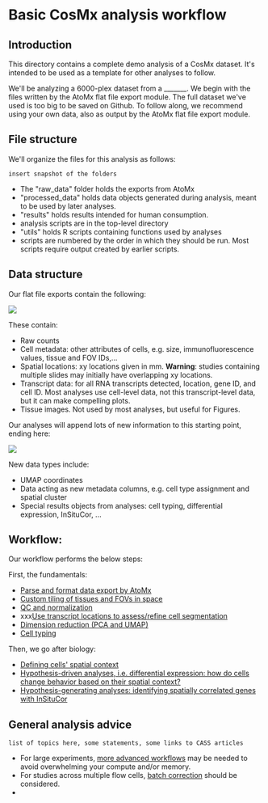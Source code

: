 # Basic CosMx analysis workflow

## Introduction

This directory contains a complete demo analysis of a CosMx dataset. 
It's intended to be used as a template for other analyses to follow. 

We'll be analyzing a 6000-plex dataset from a _______.
We begin with the files written by the AtoMx flat file export module. 
The full dataset we've used is too big to be saved on Github. 
To follow along, we recommend using your own data, also as output by the AtoMx flat file export module.

## File structure

We'll organize the files for this analysis as follows:

```insert snapshot of the folders```

- The "raw_data" folder holds the exports from AtoMx
- "processed_data" holds data objects generated during analysis, meant to be used by later analyses. 
- "results" holds results intended for human consumption. 
- analysis scripts are in the top-level directory
- "utils" holds R scripts containing functions used by analyses
- scripts are numbered by the order in which they should be run. 
  Most scripts require output created by earlier scripts. 
  
## Data structure

Our flat file exports contain the following:

![](img/data_before.png)

These contain:
- Raw counts
- Cell metadata: other attributes of cells, e.g. size, immunofluorescence values, tissue and FOV IDs,...
- Spatial locations: xy locations given in mm. **Warning**: studies containing multiple slides may initially have overlapping xy locations.
- Transcript data: for all RNA transcripts detected, location, gene ID, and cell ID. Most analyses use cell-level data, not this transcript-level data, but it can make compelling plots.
- Tissue images. Not used by most analyses, but useful for Figures. 

Our analyses will append lots of new information to this starting point, ending here:

![](img/data_after.png)

New data types include:
- UMAP coordinates
- Data acting as new metadata columns, e.g. cell type assignment and spatial cluster
- Special results objects from analyses: cell typing, differential expression, InSituCor, ...



## Workflow:

Our workflow performs the below steps:

First, the fundamentals:

- [Parse and format data export by AtoMx]()
- [Custom tiling of tissues and FOVs in space]()
- [QC and normalization]()
- xxx[Use transcript locations to assess/refine cell segmentation]()
- [Dimension reduction (PCA and UMAP)]()
- [Cell typing]()

Then, we go after biology:

- [Defining cells' spatial context]()
- [Hypothesis-driven analyses, i.e. differential expression: how do cells change behavior based on their spatial context?]()
- [Hypothesis-generating analyses: identifying spatially correlated genes with InSituCor]()


## General analysis advice

```list of topics here, some statements, some links to CASS articles```

- For large experiments, [more advanced workflows](linktocassarticle) may be needed to avoid overwhelming your compute and/or memory. 
- For studies across multiple flow cells, [batch correction](linktocurrentlynonexistentcassarticle) should be considered.
- 



